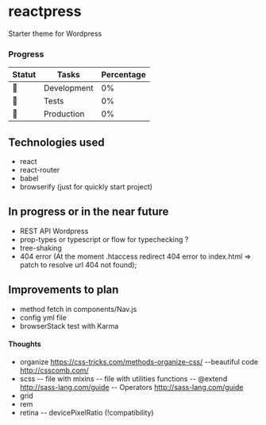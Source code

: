 # reactpress

Starter theme for Wordpress

### Progress

| Statut  | Tasks | Percentage |
| ------------- | ------------- | ------------- |
| 🚧   | Development  | 0% |
| 🚧   | Tests  | 0% |
| 🚧   | Production  | 0% |

## Technologies used
- react
- react-router
- babel
- browserify (just for quickly start project)

## In progress or in the near future
- REST API Wordpress
- prop-types or typescript or flow for typechecking ?
- tree-shaking
- 404 error (At the moment .htaccess redirect 404 error to index.html => patch to resolve url 404 not found);

## Improvements to plan
- method fetch in components/Nav.js
- config yml file
- browserStack test with Karma

#### Thoughts
- organize https://css-tricks.com/methods-organize-css/
--beautiful code http://csscomb.com/
- scss
-- file with mixins
-- file with utilities functions
-- @extend http://sass-lang.com/guide
-- Operators http://sass-lang.com/guide
- grid
- rem
- retina
-- devicePixelRatio (!compatibility)
